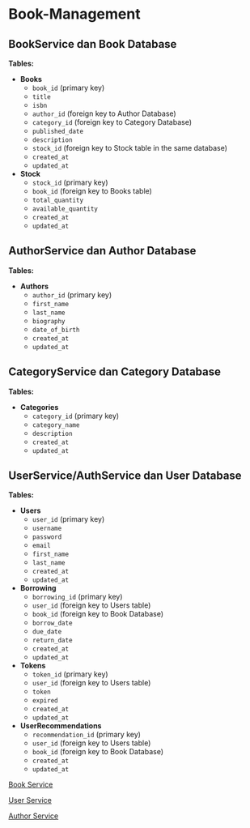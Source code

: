 # Book-Management

## BookService dan Book Database

**Tables:**

- **Books**
    - `book_id` (primary key)
    - `title`
    - `isbn`
    - `author_id` (foreign key to Author Database)
    - `category_id` (foreign key to Category Database)
    - `published_date`
    - `description`
    - `stock_id` (foreign key to Stock table in the same database)
    - `created_at`
    - `updated_at`
- **Stock**
    - `stock_id` (primary key)
    - `book_id` (foreign key to Books table)
    - `total_quantity`
    - `available_quantity`
    - `created_at`
    - `updated_at`

## **AuthorService dan Author Database**

**Tables:**

- **Authors**
    - `author_id` (primary key)
    - `first_name`
    - `last_name`
    - `biography`
    - `date_of_birth`
    - `created_at`
    - `updated_at`

## CategoryService dan Category Database

**Tables:**

- **Categories**
    - `category_id` (primary key)
    - `category_name`
    - `description`
    - `created_at`
    - `updated_at`

## UserService/AuthService dan User Database

**Tables:**

- **Users**
    - `user_id` (primary key)
    - `username`
    - `password`
    - `email`
    - `first_name`
    - `last_name`
    - `created_at`
    - `updated_at`
- **Borrowing**
    - `borrowing_id` (primary key)
    - `user_id` (foreign key to Users table)
    - `book_id` (foreign key to Book Database)
    - `borrow_date`
    - `due_date`
    - `return_date`
    - `created_at`
    - `updated_at`
- **Tokens**
    - `token_id` (primary key)
    - `user_id` (foreign key to Users table)
    - `token`
    - `expired`
    - `created_at`
    - `updated_at`
- **UserRecommendations**
    - `recommendation_id` (primary key)
    - `user_id` (foreign key to Users table)
    - `book_id` (foreign key to Book Database)
    - `created_at`
    - `updated_at`

[Book Service](Book-Management%2089bcd24feea945a68cf9f0a1f3462d5a/Book%20Service%20c1afff5c0f874ef7916e1a690ece7328.md)

[User Service](Book-Management%2089bcd24feea945a68cf9f0a1f3462d5a/User%20Service%204115e18d556f4c19b92f3a1284a6a6a5.md)

[Author Service](Book-Management%2089bcd24feea945a68cf9f0a1f3462d5a/Author%20Service%20feca8c0b2f21421fb8b68f4a306fc8cf.md)